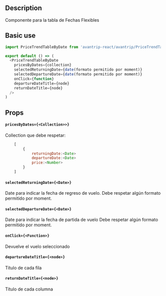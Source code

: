 ## Description
Componente para la tabla de Fechas Flexibles

## Basic use

```javascript
import PriceTrendTableByDate from 'avantrip-react/avantrip/PriceTrendTableByDate';

export default () => (
  <PriceTrendTableByDate
    pricesByDates={collection}
    selectedReturningDate={date(formato permitido por moment)}
    selectedDepartureDate={date(formato permitido por moment)}
    onClick={function}
    departureDateTitle={node}
    returnDateTitle={node}
  />
)
```

## Props

#### `pricesByDates={<Collection>>}`
Collection que debe respetar:
```javascript
	[
		{
			returningDate:<Date>
			departureDate:<Date>
			price:<Number>
		}
	]
```

#### `selectedReturningDate={<Date>}`
Date para indicar la fecha de regreso de vuelo.
Debe respetar algún formato permitido por moment.

#### `selectedDepartureDate={<Date>}`
Date para indicar la fecha de partida de vuelo
Debe respetar algún formato permitido por moment.

#### `onClick={<Function>}`
Devuelve el vuelo seleccionado

#### `departureDateTitle={<node>}`
Título de cada fila

#### `returnDateTitle={<node>}`
Título de cada columna
